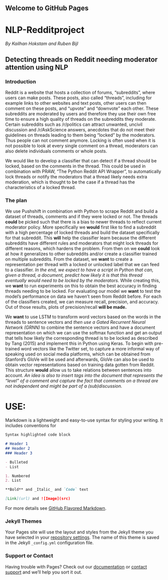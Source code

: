 ## Welcome to GitHub Pages
# NLP-Redditproject
_By Kailhan Hokstam and Ruben Bijl_
## Detecting threads on Reddit needing moderator attention using NLP

### Introduction 
Reddit is a website that hosts a collection of forums, “subreddits”, where users can make posts. These posts, also called “threads”, including for example links to other websites and text posts, other users can then comment on these posts, and “upvote” and “downvote” each other. These subreddits are moderated by users and therefore they use their own free time to ensure a high quality of threads on the subreddits they moderate. Certain subreddits such as /r/politics can attract unwanted, uncivil discussion and /r/AskScience answers, anecdotes that do not meet their guidelines on threads leading to them being “locked” by the moderators. Thus people can not comment anymore. Locking is often used when it is not possible to look at every single comment on a thread, moderators can also delete individuals comments or whole posts.

We would like to develop a classifier that can detect if a thread should be locked, based on the comments in the thread. This could be used in combination with PRAW, “The Python Reddit API Wrapper”, to automatically lock threads or notify the moderators that a thread likely needs extra moderation, which is thought to be the case if a thread has the characteristics of a locked thread.


### The plan

We use Pushshift in combination with Python to scrape Reddit and build a dataset of threads, comments and if they were locked or not. The threads **could** be picked such that there is a bias to newer threads to reflect current moderator policy. More specifically we **would** first like to find a subreddit with a high percentage of locked threads and build the dataset specifically for that subreddit. This **will** help the classifier learn because the different subreddits have different rules and moderators that might lock threads for different reasons, which hardens the problem. From then on we **could** look at how it generalizes to other subreddits and/or create a classifier trained on multiple subreddits.  From the dataset, we **want** to create a representation per thread with a locked or unlocked label that we can feed to a classifier. _In the end, we expect to have a script in Python that can, given a thread, a document, predict how likely it is that this thread eventually would need to be locked by the moderators._ While creating this, we **want** to run experiments on this to obtain the best accuracy in finding threads needing to be locked. For evaluating our model we **want** to test the model’s performance on data we haven’t seen from Reddit before. For each of the classifiers created, we can measure recall, precision, and accuracy. Out of those results, plots of precision/recall **will be made.**

We **want** to use LSTM to transform word vectors based on the words in the threads to sentence vectors and _then use a Gated Recurrent Neural Network (GRNN)_ to combine the sentence vectors and have a document representation on which we can use the softmax function and get an output that tells how likely the corresponding thread is to be locked as described by Tang (2015) and implement this in Python using Keras. To begin with pre-trained word vectors like the Twitter set, to capture a more informal way of speaking used on social media platforms, which can be obtained from Stanford’s GloVe will be used and afterwards, GloVe can also be used to obtain vector representations based on training data gotten from Reddit. This structure **would** allow us to take relations between sentences into account. _An idea is also to insert tags into the document that represents the “level” of a comment and capture the fact that comments on a thread are not independent and might be part of a (sub)discussion._



# USE:

Markdown is a lightweight and easy-to-use syntax for styling your writing. It includes conventions for

```markdown
Syntax highlighted code block

# Header 1
## Header 2
### Header 3

- Bulleted
- List

1. Numbered
2. List

**Bold** and _Italic_ and `Code` text

[Link](url) and ![Image](src)
```

For more details see [GitHub Flavored Markdown](https://guides.github.com/features/mastering-markdown/).

### Jekyll Themes

Your Pages site will use the layout and styles from the Jekyll theme you have selected in your [repository settings](https://github.com/rubenbijl/NLP-Redditproject/settings). The name of this theme is saved in the Jekyll `_config.yml` configuration file.

### Support or Contact

Having trouble with Pages? Check out our [documentation](https://help.github.com/categories/github-pages-basics/) or [contact support](https://github.com/contact) and we’ll help you sort it out.
